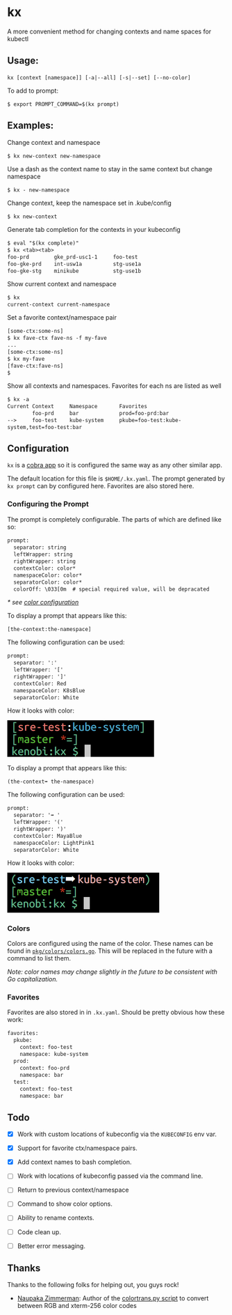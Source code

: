# kx

A more convenient method for changing contexts and name spaces for kubectl

## Usage:

    kx [context [namespace]] [-a|--all] [-s|--set] [--no-color]

To add to prompt:

    $ export PROMPT_COMMAND=$(kx prompt)

## Examples:

Change context and namespace

    $ kx new-context new-namespace

Use a dash as the context name to stay in the same context but change namespace

    $ kx - new-namespace

Change context, keep the namespace set in .kube/config

    $ kx new-context

Generate tab completion for the contexts in your kubeconfig

    $ eval "$(kx complete)"
    $ kx <tab><tab>
    foo-prd        gke_prd-usc1-1     foo-test
    foo-gke-prd    int-usw1a          stg-use1a
    foo-gke-stg    minikube           stg-use1b
    

Show current context and namespace

    $ kx
    current-context current-namespace

Set a favorite context/namespace pair


    [some-ctx:some-ns]
    $ kx fave-ctx fave-ns -f my-fave
    ...
    [some-ctx:some-ns]
    $ kx my-fave
    [fave-ctx:fave-ns]
    $ 


Show all contexts and namespaces. Favorites for each ns are listed as well

```
$ kx -a
Current Context     Namespace       Favorites
        foo-prd     bar             prod=foo-prd:bar
-->     foo-test    kube-system     pkube=foo-test:kube-system,test=foo-test:bar

```

## Configuration

`kx` is a [cobra app](https://github.com/spf13/cobra) so it is configured the same way as any other similar app.

The default location for this file is `$HOME/.kx.yaml`. The prompt generated by `kx prompt` can by configured here. Favorites are also stored here.

### Configuring the Prompt

The prompt is completely configurable. The parts of which are defined like so:

    prompt:
      separator: string
      leftWrapper: string
      rightWrapper: string
      contextColor: color* 
      namespaceColor: color*
      separatorColor: color*
      colorOff: \033[0m  # special required value, will be depracated 

_* see [color configuration](#colors)_

To display a prompt that appears like this:

    [the-context:the-namespace]
   
The following configuration can be used:

    prompt:
      separator: ':'
      leftWrapper: '['
      rightWrapper: ']'
      contextColor: Red
      namespaceColor: K8sBlue
      separatorColor: White

How it looks with color:

![color prompt](demo-prompt2.png)

To display a prompt that appears like this:

    (the-context➡ the-namespace)
   
The following configuration can be used:

    prompt:
      separator: '➡ '
      leftWrapper: '('
      rightWrapper: ')'
      contextColor: MayaBlue
      namespaceColor: LightPink1
      separatorColor: White
      
How it looks with color:

![color prompt](demo-prompt.png)

### Colors<a name="colors"></a>

Colors are configured using the name of the color. These names can be found in [`pkg/colors/colors.go`](pkg/colors/colors.go). This will be replaced in the future with a command to list them.

_Note: color names may change slightly in the future to be consistent with Go capitalization._
      
### Favorites

Favorites are also stored in in `.kx.yaml`. Should be pretty obvious how these work:

    favorites:
      pkube:
        context: foo-test
        namespace: kube-system
      prod:
        context: foo-prd
        namespace: bar
      test:
        context: foo-test
        namespace: bar

## Todo

- [X] Work with custom locations of kubeconfig via the `KUBECONFIG` env var.
- [X] Support for favorite ctx/namespace pairs.
- [X] Add context names to bash completion.
- [ ] Work with locations of kubeconfig passed via the command line.
- [ ] Return to previous context/namespace
- [ ] Command to show color options.
- [ ] Ability to rename contexts.
- [ ] Code clean up.
- [ ] Better error messaging.


## Thanks

Thanks to the following folks for helping out, you guys rock!

 - [Naupaka Zimmerman](https://gist.github.com/naupaka): Author of the [colortrans.py script](https://gist.github.com/naupaka/a300868203f32906717a1644c1c6f0d7) to convert between RGB and xterm-256 color codes

